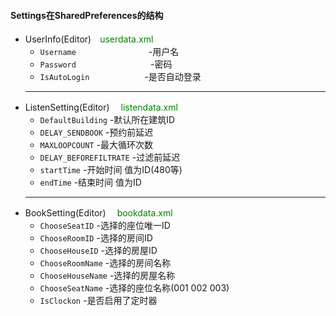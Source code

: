 #### Settings在SharedPreferences的结构
- UserInfo(Editor)　<font color=green>userdata.xml</font>
  - `Username` 　　　　　　　　-用户名
  - `Password `　　　　　　　　-密码
  - `IsAutoLogin` 　　　　　　-是否自动登录
  ---
- ListenSetting(Editor) 　<font color=green>listendata.xml</font>
  - `DefaultBuilding`        -默认所在建筑ID
  - `DELAY_SENDBOOK`         -预约前延迟
  - `MAXLOOPCOUNT`           -最大循环次数
  - `DELAY_BEFOREFILTRATE`   -过滤前延迟
  - `startTime`              -开始时间 值为ID(480等)
  - `endTime`                -结束时间 值为ID
  ---
- BookSetting(Editor) 　<font color=green>bookdata.xml</font>
  - `ChooseSeatID` -选择的座位唯一ID
  - `ChooseRoomID` -选择的房间ID
  - `ChooseHouseID` -选择的房屋ID
  - `ChooseRoomName` -选择的房间名称
  - `ChooseHouseName` -选择的房屋名称
  - `ChooseSeatName` -选择的座位名称(001 002 003)
  - `IsClockon` -是否启用了定时器